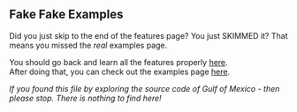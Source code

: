 ## Fake Fake Examples

Did you just skip to the end of the features page? You just SKIMMED it? That means you missed the _real_ examples page.

You should go back and learn all the features properly [here](https://github.com/TodePond/GulfOfMexico/blob/main/README.md).<br>
After doing that, you can check out the examples page [here](https://github.com/TodePond/GulfOfMexico/blob/main/res/Examples.md).

_If you found this file by exploring the source code of Gulf of Mexico - then please stop. There is nothing to find here!_
